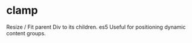# clamp
Resize / Fit parent Div to its children.
es5 
Useful for positioning dynamic content groups. 

